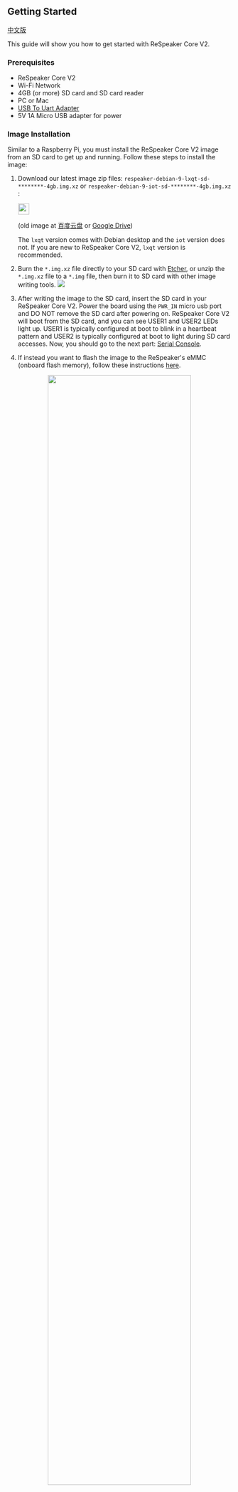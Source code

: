 ## Getting Started

[中文版](/cn/ReSpeaker_Core_V2/getting_started.md)

This guide will show you how to get started with ReSpeaker Core V2.
<!-- todo: 这里会有一段话介绍getting started这个章节的内容／结构／目的 -->

### Prerequisites

- ReSpeaker Core V2
- Wi-Fi Network
- 4GB (or more) SD card and SD card reader
- PC or Mac
- [USB To Uart Adapter](https://www.seeedstudio.com/USB-To-Uart-5V%26amp%3B3V3-p-1832.html)
- 5V 1A Micro USB adapter for power

<!-- ### Open Box -->

### Image Installation

Similar to a Raspberry Pi, you must install the ReSpeaker Core V2 image from an SD card to get up and running. Follow these steps to install the image:



1. Download our latest image zip files: `respeaker-debian-9-lxqt-sd-********-4gb.img.xz` or `respeaker-debian-9-iot-sd-********-4gb.img.xz` : 

    <a href="https://bfaceafsieduau-my.sharepoint.com/personal/miaojg22_off365_cn/_layouts/15/guestaccess.aspx?folderid=0bb3c4f3f122d4c2bb0f65eee2b5938f8&authkey=AfLSkcE8QeeUHTQ8GGfrrsU"><img src="https://github.com/respeaker/get_started_with_respeaker/blob/master/img/onedrive.png?raw=true" height="25"></img></a>

    (old image at [百度云盘](https://pan.baidu.com/s/1c2piKW4) or [Google Drive](https://drive.google.com/open?id=0B7R2TH-ioqAKQjBfZGp0M3VaVjQ))

    The `lxqt` version comes with Debian desktop and the `iot` version does not. If you are new to ReSpeaker Core V2, `lxqt` version is recommended.

2. Burn the `*.img.xz` file directly to your SD card with [Etcher](https://etcher.io/), or unzip the `*.img.xz` file to a `*.img` file, then burn it to SD card with other image writing tools.
![](/img/v2-flash-sd.png)

3. After writing the image to the SD card, insert the SD card in your ReSpeaker Core V2. Power the board using the `PWR_IN` micro usb port and DO NOT remove the SD card after powering on. ReSpeaker Core V2 will boot from the SD card, and you can see USER1 and USER2 LEDs light up. USER1 is typically configured at boot to blink in a heartbeat pattern and USER2 is typically configured at boot to light during SD card accesses. Now, you should go to the next part: [Serial Console](#serial-console).

4. If instead you want to flash the image to the ReSpeaker's eMMC (onboard flash memory), follow these instructions [here](#flash-emmc).

<div align="center"><img src="/img/hardware.jpg" width="80%" ></div>


### Serial Console

Now that your ReSpeaker can boot (it runs Debian Linux), you might want to get access to the Linux system by a console, to setup the ssh server, or setup WiFi, etc. You will have two choices to get the console, but please note that the first choice depends on your hardware version and your system version.

- A. The OTG USB port, for hardware version not earlier than "8/5/2017" (see the silk-screen on the board) and system image version not earlier than "20171023".
- B. The UART port

#### A. The OTG USB port

1. Find a micro USB cable, and please make sure it's a data cable (not just a power cable), plug the micro USB end to the ReSpeaker's `OTG` micro USB port (There're two micro USB ports on the ReSpeaker board, which are labeled with different silk-screen, one is `PWR_IN` and another is `OTG`), then another end of this cable into your computer.

2. Check at your computer if the serial port has risen

    - Windows: check the device manager, there should be new serial deviced named `COMx` which `x` is an increasing number. If you use windows XP/7/8, maybe you  need install [windows CDC drivers](https://github.com/respeaker/get_started_with_respeaker/blob/master/files/ReSpeaker_Gadget_CDC_driver.7z).
    - Linux: `ls /dev/ttyACM*`, you should get `/dev/ttyACMx` where `x` will vary depending on which USB port you used
    - Mac: `ls /dev/cu.usb*`, you should get `/dev/cu.usbmodem14xx` where `xx` will vary depending on which USB port you used
   
3. Use your favorite serial debugging tool to connect the serial port, the serial has: 115200 baud rate, 8Bits, Parity None, Stop Bits 1, Flow Control None. For examples:

    - Windows: use [PUTTY](https://www.chiark.greenend.org.uk/~sgtatham/putty/latest.html), select `Serial` protocol, fill in the correct COM port of ReSpeaker Core V2, 115200 baud, 8Bits, Parity None, Stop Bits 1, Flow Control None
    - Linux: Depend on your USB To TTL Adapter, it could be `screen /dev/ttyACM0(,1, and so on) 115200` or `screen /dev/ttyUSB0(,1, and so on) 115200`
    - Mac: Depend on your USB To TTL Adapter, it could be `screen /dev/cu.usbserial1412(,1422, and so on) 115200` or `screen /dev/cu.usbmodem1412(,1422, and so on) 115200`
  
4. The login user name is `respeaker`, and password is `respeaker` too.

<div align="center"><img src="/img/v2_login.png"></div>

#### B. The UART port

In this section we will guide you how to establish a connection from your computer to your ReSpeaker using your USB to TTL adapter which will be connected to the ReSpeaker's Uart port (Uart port located just to the left of the ReSpeaker speaker plug).

1. Connect Uart port and your PC/Mac with an [USB To TTL Adapter](https://www.seeedstudio.com/USB-To-Uart-5V%26amp%3B3V3-p-1832.html). Note that the voltage of RX/TX are 3.3V. If you don't have an USB To TTL Adapter, please see **step 4**.

2. Use the following Serial debugging tools with 115200 baud:
    - Windows: use [PUTTY](https://www.chiark.greenend.org.uk/~sgtatham/putty/latest.html), select `Serial` protocol, fill in the correct COM port of ReSpeaker Core V2, 115200 baud, 8Bits, Parity None, Stop Bits 1, Flow Control None
    - Linux: Depend on your USB To TTL Adapter, it could be `screen /dev/ttyACM0(,1, and so on) 115200` or `screen /dev/ttyUSB0(,1, and so on) 115200`
    - Mac: Depend on your USB To TTL Adapter, it could be `screen /dev/cu.usbserial1412(,1422, and so on) 115200` or `screen /dev/cu.usbmodem1412(,1422, and so on) 115200`

3. The login user name is `respeaker`, and password is `respeaker` too, or login user name `root`,and password `root`.

4. If you do not have a USB to TTL Adapter, you may also use an Arduino. If using an Arduino, connect one end of a jumper wire to the *RESET* pin on the Arduino and the other end to the *GND* pin on the Arduino. This will bypass your Arduino's ATMEGA MCU and turn your Arduino into a USB to TTL adapter, see video tutorial [here](https://www.youtube.com/watch?v=qqSLwK1DP8Q). Now connect the *GND* pin on the Arduino to the *GND* pin on the *Uart port* of the Respeaker. Connect the *Rx* pin on the Arduino to the *Rx* pin on the Uart port of the Respeaker. Connect the *Tx* pin on the Arduino to the *Tx* pin on the Uart port of the Respeaker. And lastly, connect the Arduino to your PC/Mac via the Arduino's USB cable. Now check that your Mac or Linux PC finds your Arduino by typing this command:
```
ls /dev/cu.usb* (Mac)
ls /dev/ttyACM* (Linux)
```
You should get back something like:
```
/dev/cu.usbmodem14XX where XX will vary depending on which USB port you used (on Mac)
/dev/ttyACMX where X will vary depending on which USB port you used  (on Linux)
```
Now follow step 2 above to connect to your Respeaker over this serial connection. And note this is a one time procedure as you'll next setup your Respeaker for Wi-Fi connectivity and then connect via ssh or VNC going forward.



### Network Setting Up

#### 1. Wi-Fi Setting Up

Configure your ReSpeaker's network with the Network Manager tool, nmtui. nmtui will already be installed on the ReSpeaker image.  
```
respeaker@v2:~$ sudo nmtui              # respeaker user needs sudo
```
Then you will see a config page like this, select `Activate a connection` and press `Enter`.

![](/img/nmtui1-1.png)

Select your Wi-Fi for ReSpeaker V2, press `Enter` and type your Wi-Fi password and `Enter` again. When you see a `*` mark, it means that your ReSpeaker has successfully connected to your Wi-Fi network. Tap `Esc` twice to leave the network manager config tool.

![](/img/nmtui1-2.png)

Now find the IP address of your ReSpeaker by using the `ip address` command. In the example below, we can see that this ReSpeaker's IP address is `192.168.7.108`
```
root@v2:/home/respeaker# ip address

1: lo: <LOOPBACK,UP,LOWER_UP> mtu 65536 qdisc noqueue state UNKNOWN group default qlen 1
    link/loopback 00:00:00:00:00:00 brd 00:00:00:00:00:00
    inet 127.0.0.1/8 scope host lo
       valid_lft forever preferred_lft forever
    inet6 ::1/128 scope host
       valid_lft forever preferred_lft forever
2: sit0@NONE: <NOARP> mtu 1480 qdisc noop state DOWN group default qlen 1
    link/sit 0.0.0.0 brd 0.0.0.0
3: wlan0: <BROADCAST,MULTICAST,UP,LOWER_UP> mtu 1500 qdisc pfifo_fast state UP group default qlen 1000
    link/ether e0:76:d0:37:38:6d brd ff:ff:ff:ff:ff:ff
    inet **192.168.7.108**/24 brd 192.168.7.255 scope global dynamic wlan0
       valid_lft 604332sec preferred_lft 604332sec
    inet6 2601:647:4680:ebf0:ec0a:5965:e710:f329/64 scope global noprefixroute dynamic
       valid_lft 345598sec preferred_lft 345598sec
    inet6 fe80::64de:cac8:65ef:aac8/64 scope link
       valid_lft forever preferred_lft forever

```

In addition to the Networ Manager GUI interface, Network Manager also has a command line tool. If you are connecting to a hidden Wi-Fi network, you'll need to use this command line tool:
```
nmcli c add type wifi con-name mywifi ifname wlan0 ssid your_wifi_ssid
nmcli con modify mywifi wifi-sec.key-mgmt wpa-psk
nmcli con modify mywifi wifi-sec.psk your_wifi_password
nmcli con up mywifi
```

#### 2. Ethernet Connectivity
You can connect to a network using an Ethernet cable.

### SSH & VNC
#### 1. SSH

SSH server starts automatically in ReSpeaker V2. For Windows Users, third-party SSH clients are available. For Linux/Mac Users, SSH client is built in.

- Windows: Use [PUTTY](https://www.chiark.greenend.org.uk/~sgtatham/putty/latest.html), select `SSH` protocol, fill in correct IP address and click `open`. Login as `respeaker` user and password is `respeaker` too.


- Linux/Mac:
```
ssh respeaker@192.168.***.***
// password: respeaker
```

*Note that if experience slow performance using SSH, please switch to a less crowded WiFi network.*

#### 2. VNC
![](/img/vnc-2.png)

The VNC service also starts automatically. Use [VNC Viewer](https://www.realvnc.com/en/connect/download/viewer/) or [VNC Viewer for Google Chrome](https://chrome.google.com/webstore/detail/vnc%C2%AE-viewer-for-google-ch/iabmpiboiopbgfabjmgeedhcmjenhbla?hl=en)] to connect to the desktop of ReSpeaker Core V2.

To use VNC, connect your PC/Mac and ReSpeaker V2 to the same Wi-Fi network. Then open VNC Viewer, input the IP address of your board, e.g. `192.168.1.100`, this will implicitly use the default port `5900` of the VNC protocol. If you're still using the system version prior to `20180107`, use port `5901`, i.e. input `192.168.x.x:5901` at the address bar of your VNC viewer. If you meet `Unencrypted connection`, click `Continue` to go on. The password is `respeaker`.

![](https://user-images.githubusercontent.com/5130185/34665797-93b222d6-f49c-11e7-8112-704f91163038.png)

For system version prior to `20180107`:
![](/img/vnc-1.png)

If nothing appears in the VNC desktop, please right-click on the gray area, then select `terminal`, type `lxpanel` in the terminal.

*Note that if you find there is not very smooth when using VNC, please switch to a uncrowed LAN network.*

### ALSA Setting

The following steps are no longer needed after system image version `20180107`.

```
su respeaker && cd     # skip this steps if you are already using respeaker user
git clone https://github.com/respeaker/respeaker_v2_eval.git       # skip this step if you have already downloaded
cd ~/respeaker_v2_eval
sudo cp asound.conf /etc/
```

### PulseAudio Setting

The following steps are no longer needed after system image version `20180107`.

```
su respeaker && cd     # skip this steps if you are already using respeaker user
git clone https://github.com/respeaker/respeaker_v2_eval.git       # skip this step if you have already downloaded
cd ~/respeaker_v2_eval
sudo cp pulse/default.pa /etc/pulse/            # config pulseaudio
cp pulse/client.conf ~/.config/pulse/
pulseaudio -k && pulseaudio -D                  # restart pulseaudio, don't run it as root user
```

### Voice Capture and Playback Testing

#### a) Test via ALSA

As this is a technical documentation of development phase, the index of the sound device may change along versions. So check out the correct device index first with the following commands:

```
respeaker@v2:~$ arecord -l
**** List of CAPTURE Hardware Devices ****
card 0: seeed8micvoicec [seeed-8mic-voicecard], device 0: 100b0000.i2s1-ac108-pcm0 ac108-pcm0-0 []
  Subdevices: 1/1
  Subdevice #0: subdevice #0
card 1: bluetoothvoice [bluetooth-voice], device 0: 100e0000.i2s2-bt-sco-pcm bt-sco-pcm-0 []
  Subdevices: 1/1
  Subdevice #0: subdevice #0
respeaker@v2:~$ aplay -l
**** List of PLAYBACK Hardware Devices ****
card 0: seeed8micvoicec [seeed-8mic-voicecard], device 1: 100b0000.i2s1-rk3228-hifi rk3228-hifi-1 []
  Subdevices: 1/1
  Subdevice #0: subdevice #0
card 1: bluetoothvoice [bluetooth-voice], device 0: 100e0000.i2s2-bt-sco-pcm bt-sco-pcm-0 []
  Subdevices: 1/1
  Subdevice #0: subdevice #0
```

The capture device is `hw:0,0`, the playback device is `hw:0,1`. Then test recording and playing sound with the following commands:

```
# record & playback 2 channels audio
arecord -Dhw:0,0 -f S16_LE -r 16000 -c 2 hello.wav
aplay -Dhw:0,1 -r 16000 -c 2 hello.wav

# record 8 channels audio
# there are 6 microphones on board, and ac108 compose the 2 remaining channels.
arecord -Dhw:0,0 -f S16_LE -r 16000 -c 8 hello_8ch.wav
```

#### b) Test via PulseAudio

First check if the PulseAudio is running:

```
respeaker@v2:~$ ps aux|grep pulse|grep -v grep
respeak+  1109  0.0  0.7 363272  7932 ?        S<l  01:01   0:00 /usr/bin/pulseaudio --start --log-target=syslog
```

If it's not, please refer to PulseAudio's documentation to enable the auto-spawn of PulseAudio. Then test via:

```
parecord --channels=8 --rate=16000 --format=s16le hello2.wav
paplay hello2.wav
```

Further more, the `default` ALSA device now hooks to PulseAudio, so using the following commands also plays/records sound via PulseAudio:

```
arecord -v -f cd hello3.wav
aplay hello3.wav
```

### Voice Engine Setting

Setup Python virtual environment:

```
sudo pip install virtualenv                                # install virtualenv
python -m virtualenv --system-site-packages ~/env          # create python virtual environment
source ~/env/bin/activate                                  # activate python venv
deactivate                                                 # deactivate python venv
```

Install and configure ReSpeaker Voice Engine in virtual environment:

```
source ~/env/bin/activate                                  # activate python venv
cd ~/respeaker_v2_eval
sudo apt update
# These packages might be pre-installed in the system, but double check here
sudo apt install libatlas-base-dev gstreamer1.0-plugins-good gstreamer1.0-plugins-bad gstreamer1.0-plugins-ugly gir1.2-gstreamer-1.0 python-gi python-gst-1.0
pip install ./webrtc*.whl
pip install ./snowboy*.whl
pip install avs
pip install voice-engine
```

After installation, free feel to build your own [AVS(Amazon Voice Service)](/docs/ReSpeaker_Core_V2/avs_guide.md) on ReSpeaker Core V2.


### Flash eMMC (Onboard Flash Memory)

You may also directly flash the ReSpeaker image files to the ReSpeaker's eMMC (onboard flash memory) using your PC or Mac. Then the ReSpeaker will boot from it's eMMC (onboard flash memory) and not from the SD card.

1. Download our latest image zip file `respeaker-debian-9-iot-flasher-********-4gb.img.xz` or `respeaker-debian-9-lxqt-flasher-********-4gb.img.xz` at [OneDrive](https://bfaceafsieduau-my.sharepoint.com/personal/miaojg22_off365_cn/_layouts/15/guestaccess.aspx?folderid=0bb3c4f3f122d4c2bb0f65eee2b5938f8&authkey=AfLSkcE8QeeUHTQ8GGfrrsU). The `lxqt` version comes with Debian desktop and the `iot` version does not. And the `flasher` version is for flashing eMMC, and the `sd` version is for booting from SD card.

2. Burn the `*.img.xz` file directly to SD card with [Etcher](https://etcher.io/), or unzip the `*.img.xz` file to a `*.img` file, then burn it to SD card with other image writing tools.

3. After burning SD card, insert the SD card in the ReSpeaker Core V2. Power the board using the `PWR_IN` micro usb port and **do not remove the SD card while it's flashing**.

4. During the flashing process, you'll see the USER1 and USER2 LEDs **blink alternately**. It will take about 10 minutes to complete. When the LEDs turn off, you can power off the board, pull out the SD card and power again. If the LEDs light up, that means the image was flashed to the eMMC correctly.

5. You can also check the image version with this command: `cat /etc/issue.net`.
